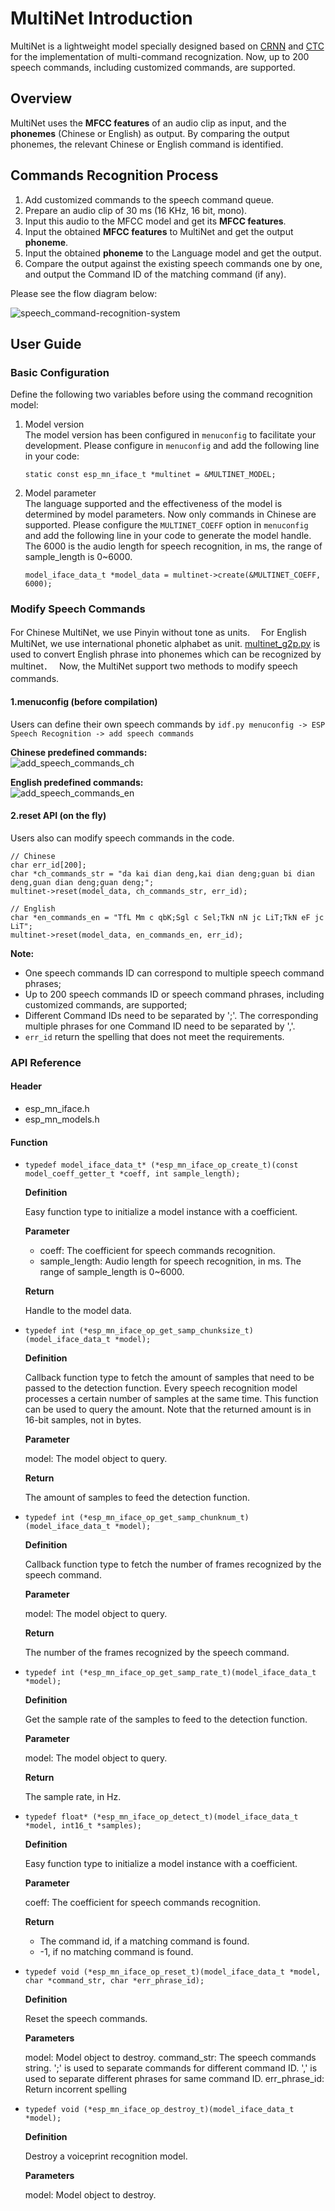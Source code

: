 # MultiNet Introduction

MultiNet is a lightweight model specially designed based on [CRNN](https://arxiv.org/pdf/1703.05390.pdf) and [CTC](http://citeseerx.ist.psu.edu/viewdoc/download?doi=10.1.1.75.6306&rep=rep1&type=pdf) for the implementation of multi-command recognization. Now, up to 200 speech commands, including customized commands, are supported. 

## Overview

MultiNet uses the **MFCC features** of an audio clip as input, and the **phonemes** (Chinese or English) as output. By comparing the output phonemes, the relevant Chinese or English command is identified.

## Commands Recognition Process

1. Add customized commands to the speech command queue.
2. Prepare an audio clip of 30 ms (16 KHz, 16 bit, mono).
3. Input this audio to the MFCC model and get its **MFCC features**.
4. Input the obtained **MFCC features** to MultiNet and get the output **phoneme**.
5. Input the obtained **phoneme** to the Language model and get the output.
6. Compare the output against the existing speech commands one by one, and output the Command ID of the matching command (if any).

Please see the flow diagram below:

![speech_command-recognition-system](../img/multinet_workflow.png)


## User Guide

### Basic Configuration

Define the following two variables before using the command recognition model:

1. Model version  
	The model version has been configured in `menuconfig` to facilitate your development. Please configure in `menuconfig` and add the following line in your code:  
	
	`static const esp_mn_iface_t *multinet = &MULTINET_MODEL;`
	
2. Model parameter  
	The language supported and the effectiveness of the model is determined by model parameters. Now only commands in Chinese are supported. Please configure the `MULTINET_COEFF` option in `menuconfig` and add the following line in your code to generate the model handle. The 6000 is the audio length for speech recognition, in ms, the range of sample_length is 0~6000.
	   
	`model_iface_data_t *model_data = multinet->create(&MULTINET_COEFF, 6000);`
		

### Modify Speech Commands

For Chinese MultiNet, we use Pinyin without tone as units.　
For English MultiNet, we use international phonetic alphabet as unit. [multinet_g2p.py](../../tool/multinet_g2p.py) is used to convert English phrase into phonemes which can be recognized by multinet．　
Now, the MultiNet support two methods to modify speech commands.　

#### 1.menuconfig (before compilation)

Users can define their own speech commands by `idf.py menuconfig -> ESP Speech Recognition -> add speech commands` 

**Chinese predefined commands:**  
![add_speech_commands_ch](../img/add_speech_ch.png)

**English predefined commands:**  
![add_speech_commands_en](../img/add_speech_en.png)

#### 2.reset API (on the fly)

Users also can modify speech commands in the code.

```
// Chinese
char err_id[200];
char *ch_commands_str = "da kai dian deng,kai dian deng;guan bi dian deng,guan dian deng;guan deng;";
multinet->reset(model_data, ch_commands_str, err_id);

// English
char *en_commands_en = "TfL Mm c qbK;Sgl c Sel;TkN nN jc LiT;TkN eF jc LiT";
multinet->reset(model_data, en_commands_en, err_id);
```

**Note:**

- One speech commands ID can correspond to multiple speech command phrases;
- Up to 200 speech commands ID or speech command phrases, including customized commands, are supported;
- Different Command IDs need to be separated by ';'. The corresponding multiple phrases for one Command ID need to be separated by ','. 
- `err_id` return the spelling that does not meet the requirements.

### API Reference

#### Header   
- esp_mn_iface.h
- esp_mn_models.h

#### Function

- `typedef model_iface_data_t* (*esp_mn_iface_op_create_t)(const model_coeff_getter_t *coeff, int sample_length);`  

  **Definition**  
   
 	Easy function type to initialize a model instance with a coefficient.
    
  **Parameter**  
   
 	* coeff: The coefficient for speech commands recognition.  
 	* sample_length: Audio length for speech recognition, in ms. The range of sample_length is 0~6000.
    
  **Return**  
 	  
 	Handle to the model data.

- `typedef int (*esp_mn_iface_op_get_samp_chunksize_t)(model_iface_data_t *model);`

   **Definition**  
   
	 Callback function type to fetch the amount of samples that need to be passed to the detection function. Every speech recognition model processes a certain number of samples at the same time. This function can be used to query the amount. Note that the returned amount is in 16-bit samples, not in bytes.
       
  **Parameter**  
   
 	model: The model object to query.
  
  **Return**
  
    The amount of samples to feed the detection function.


- `typedef int (*esp_mn_iface_op_get_samp_chunknum_t)(model_iface_data_t *model);`

   **Definition**  
   
	 Callback function type to fetch the number of frames recognized by the speech command.
       
  **Parameter**  
   
 	model: The model object to query.
  
  **Return**
  
    The number of the frames recognized by the speech command.
    
- `typedef int (*esp_mn_iface_op_get_samp_rate_t)(model_iface_data_t *model);`

   **Definition**  
   
 	Get the sample rate of the samples to feed to the detection function.

  **Parameter**  
  
 	model: The model object to query.
 
  **Return**  
  
 	The sample rate, in Hz.

- `typedef float* (*esp_mn_iface_op_detect_t)(model_iface_data_t *model, int16_t *samples);`  

   **Definition**
 
    Easy function type to initialize a model instance with a coefficient.
    
  **Parameter**  

    coeff: The coefficient for speech commands recognition.  
    
  **Return**  
   
 	* The command id, if a matching command is found.
 	* -1, if no matching command is found.

- `typedef void (*esp_mn_iface_op_reset_t)(model_iface_data_t *model, char *command_str, char *err_phrase_id);`  

   **Definition**  
  
   Reset the speech commands.
 
  **Parameters**  
  
  model: Model object to destroy.
  command_str: The speech commands string. ';' is used to separate commands for different command ID. ',' is used to separate different phrases for same command ID.
  err_phrase_id: Return incorrent spelling

 
- `typedef void (*esp_mn_iface_op_destroy_t)(model_iface_data_t *model);`  

   **Definition**  
  
   Destroy a voiceprint recognition model.
 
  **Parameters**  
  
  model: Model object to destroy.

